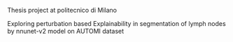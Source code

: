Thesis project at politecnico di Milano

Exploring perturbation based Explainability in segmentation of lymph nodes by nnunet-v2 model on AUTOMI dataset